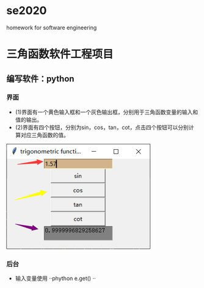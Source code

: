 # se2020
homework for software engineering

三角函数软件工程项目
=
编写软件：python
--
### 界面
* (1)界面有一个黄色输入框和一个灰色输出框，分别用于三角函数变量的输入和值的输出。
* (2)界面有四个按钮，分别为sin，cos，tan，cot，点击四个按钮可以分别计算对应三角函数的值。

![](https://github.com/PufeiLi/se2020/raw/master/界面.jpg)
### 后台
* 输入变量使用
··phython
e.get()
··
